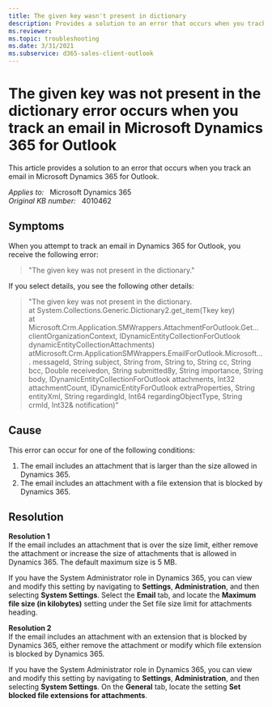 ```yaml
---
title: The given key wasn't present in dictionary
description: Provides a solution to an error that occurs when you track an email in Microsoft Dynamics 365 for Outlook.
ms.reviewer: 
ms.topic: troubleshooting
ms.date: 3/31/2021
ms.subservice: d365-sales-client-outlook
---
```

# The given key was not present in the dictionary error occurs when you track an email in Microsoft Dynamics 365 for Outlook

This article provides a solution to an error that occurs when you track an email in Microsoft Dynamics 365 for Outlook.

_Applies to:_ &nbsp; Microsoft Dynamics 365  
_Original KB number:_ &nbsp; 4010462

## Symptoms

When you attempt to track an email in Dynamics 365 for Outlook, you receive the following error:  

> "The given key was not present in the dictionary."  

If you select details, you see the following other details:  

> "The given key was not present in the dictionary.  
   at System.Collections.Generic.Dictionary2.get_item(Tkey key)  
   at Microsoft.Crm.AppIication.SMWrappers.AttachmentForOutIook.Get... clientOrganizationContext, IDynamicEntityCoIIectionForOutIook dynamicEntityCoIIectionAttachments)  
   atMicrosoft.Crm.AppIicationSMWrappers.EmaiIForOutIook.Microsoft.... messageld, String subject, String from, String to, String cc, String bcc, Double receivedon, String submitted8y, String importance, String body, IDynamicEntityCoIIectionForOutIook attachments, Int32 attachmentCount, IDynamicEntityForOutIook extraProperties, String entityXmI, String regardingld, Int64 regardingObjectType, String crmld, Int32& notification)"

## Cause

This error can occur for one of the following conditions:

1. The email includes an attachment that is larger than the size allowed in Dynamics 365.
2. The email includes an attachment with a file extension that is blocked by Dynamics 365.  

## Resolution

**Resolution 1**  
If the email includes an attachment that is over the size limit, either remove the attachment or increase the size of attachments that is allowed in Dynamics 365. The default maximum size is 5 MB.

If you have the System Administrator role in Dynamics 365, you can view and modify this setting by navigating to **Settings**, **Administration**, and then selecting **System Settings**. Select the **Email** tab, and locate the **Maximum file size (in kilobytes)** setting under the Set file size limit for attachments heading.

**Resolution 2**  
If the email includes an attachment with an extension that is blocked by Dynamics 365, either remove the attachment or modify which file extension is blocked by Dynamics 365.

If you have the System Administrator role in Dynamics 365, you can view and modify this setting by navigating to **Settings**, **Administration**, and then selecting **System Settings**. On the **General** tab, locate the setting **Set blocked file extensions for attachments**.

